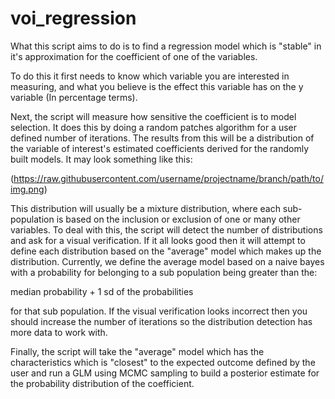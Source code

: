 # voi_regression

What this script aims to do is to find a regression model which is "stable" in it's approximation for the coefficient of one of the variables.

To do this it first needs to know which variable you are interested in measuring, and what you believe is the effect this variable has on the y variable (In percentage terms).

Next, the script will measure how sensitive the coefficient is to model selection.  It does this by doing a random patches algorithm for a user defined number of iterations.  The results from this will be a distribution of the variable of interest's estimated coefficients derived for the randomly built models.  It may look something like this:

(https://raw.githubusercontent.com/username/projectname/branch/path/to/img.png)

This distribution will usually be a mixture distribution, where each sub-population is based on the inclusion or exclusion of one or many other variables.  To deal with this, the script will detect the number of distributions and ask for a visual verification.  If it all looks good then it will attempt to define each distribution based on the "average" model which makes up the distribution.  Currently, we define the average model based on a naive bayes with a probability for belonging to a sub population being greater than the:

median probability + 1 sd of the probabilities 

for that sub population.  If the visual verification looks incorrect then you should increase the number of iterations so the distribution detection has more data to work with.

Finally, the script will take the "average" model which has the characteristics which is "closest" to the expected outcome defined by the user and run a GLM using MCMC sampling to build a posterior estimate for the probability distribution of the coefficient.
